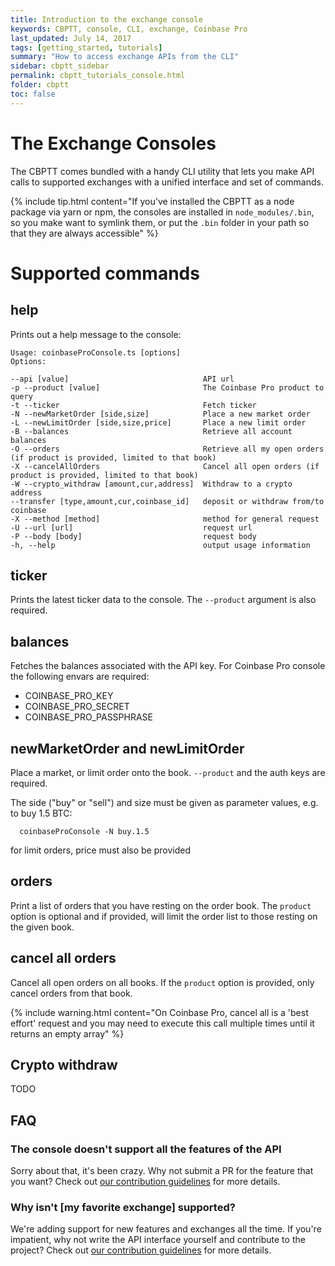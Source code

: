 ```yaml
---
title: Introduction to the exchange console
keywords: CBPTT, console, CLI, exchange, Coinbase Pro
last_updated: July 14, 2017
tags: [getting_started, tutorials]
summary: "How to access exchange APIs from the CLI"
sidebar: cbptt_sidebar
permalink: cbptt_tutorials_console.html
folder: cbptt
toc: false
---
```


# The Exchange Consoles

The CBPTT comes bundled with a handy CLI utility that lets you make API calls to supported exchanges with a unified interface
and set of commands.

{% include tip.html content="If you've installed the CBPTT as a node package via yarn or npm, the consoles are installed in `node_modules/.bin`, so you make want to symlink them, or put the `.bin` folder in your
path so that they are always accessible" %}

# Supported commands

## help
Prints out a help message to the console:

    Usage: coinbaseProConsole.ts [options]
    Options:

    --api [value]                              API url
    -p --product [value]                       The Coinbase Pro product to query
    -t --ticker                                Fetch ticker
    -N --newMarketOrder [side,size]            Place a new market order
    -L --newLimitOrder [side,size,price]       Place a new limit order
    -B --balances                              Retrieve all account balances
    -O --orders                                Retrieve all my open orders (if product is provided, limited to that book)
    -X --cancelAllOrders                       Cancel all open orders (if product is provided, limited to that book)
    -W --crypto_withdraw [amount,cur,address]  Withdraw to a crypto address
    --transfer [type,amount,cur,coinbase_id]   deposit or withdraw from/to coinbase
    -X --method [method]                       method for general request
    -U --url [url]                             request url
    -P --body [body]                           request body
    -h, --help                                 output usage information


## ticker

Prints the latest ticker data to the console. The `--product` argument is also required.

## balances
Fetches the balances associated with the API key. For Coinbase Pro console the following envars are required:
* COINBASE_PRO_KEY
* COINBASE_PRO_SECRET
* COINBASE_PRO_PASSPHRASE

## newMarketOrder and newLimitOrder

Place a market, or limit order onto the book. `--product` and the auth keys are required.

The side ("buy" or "sell") and size must be given as parameter values, e.g. to buy 1.5 BTC:

      coinbaseProConsole -N buy.1.5

for limit orders, price must also be provided

## orders

Print a list of orders that you have resting on the order book. The `product` option is optional
and if provided, will limit the order list to those resting on the given book.

## cancel all orders

Cancel all open orders on all books. If the `product` option is provided, only cancel
orders from that book.

{% include warning.html content="On Coinbase Pro, cancel all is a 'best effort' request and you may need to execute this call multiple times until it returns an empty array" %}

## Crypto withdraw

TODO


## FAQ

### The console doesn't support all the features of the API

Sorry about that, it's been crazy. Why not submit a PR for the feature that you want? Check out [our contribution guidelines](cbptt_contributing.html) for more details.

### Why isn't \[my favorite exchange\] supported?

We're adding support for new features and exchanges all the time. If you're impatient, why not write the API interface yourself and contribute to the project?
Check out [our contribution guidelines](cbptt_contributing.html) for more details.

